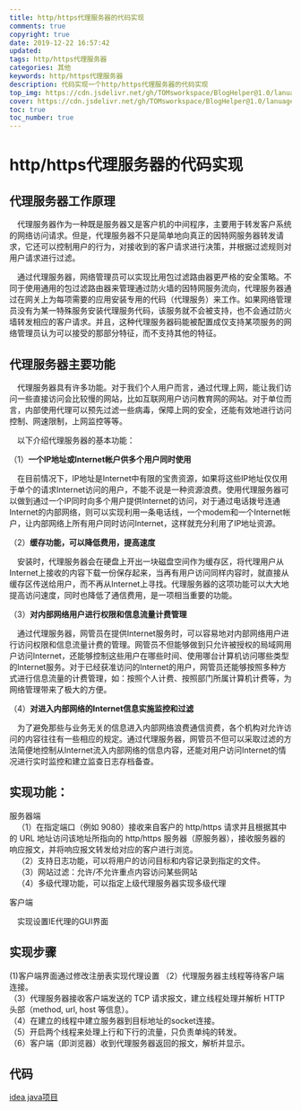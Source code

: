```yaml
---
title: http/https代理服务器的代码实现
comments: true
copyright: true
date: 2019-12-22 16:57:42
updated:
tags: http/https代理服务器
categories: 其他
keywords: http/https代理服务器
description: 代码实现一个http/https代理服务器的代码实现
top_img: https://cdn.jsdelivr.net/gh/TOMsworkspace/BlogHelper@1.0/lanuage.jpg
cover: https://cdn.jsdelivr.net/gh/TOMsworkspace/BlogHelper@1.0/lanuage.jpg
toc: true
toc_number: true
---
```


# http/https代理服务器的代码实现

## 代理服务器工作原理
&emsp;代理服务器作为一种既是服务器又是客户机的中间程序，主要用于转发客户系统的网络访问请求。但是，代理服务器不只是简单地向真正的因特网服务器转发请求，它还可以控制用户的行为，对接收到的客户请求进行决策，并根据过滤规则对用户请求进行过滤。

&emsp;通过代理服务器，网络管理员可以实现比用包过滤路由器更严格的安全策略。不同于使用通用的包过滤路由器来管理通过防火墙的因特网服务流向，代理服务器通过在网关上为每项需要的应用安装专用的代码（代理服务）来工作。如果网络管理员没有为某一特殊服务安装代理服务代码，该服务就不会被支持，也不会通过防火墙转发相应的客户请求。并且，这种代理服务器码能被配置成仅支持某项服务的网络管理员认为可以接受的那部分特征，而不支持其他的特征。

## 代理服务器主要功能
&emsp;代理服务器具有许多功能。对于我们个人用户而言，通过代理上网，能让我们访问一些直接访问会比较慢的网站，比如互联网用户访问教育网的网站。对于单位而言，内部使用代理可以预先过滤一些病毒，保障上网的安全，还能有效地进行访问控制、网速限制，上网监控等等。

&emsp;以下介绍代理服务器的基本功能： 
   
（1）**一个lP地址或Internet帐户供多个用户同时使用** 
 
&emsp;在目前情况下，IP地址是Internet中有限的宝贵资源，如果将这些IP地址仅仅用于单个的请求Internet访问的用户，不能不说是一种资源浪费。使用代理服务器可以做到通过一个IP同时向多个用户提供Internet的访问，对于通过电话拨号连通Internet的内部网络，则可以实现利用一条电话线，一个modem和一个Internet帐户，让内部网络上所有用户同时访问Internet，这样就充分利用了IP地址资源。 
 
（2）**缓存功能，可以降低费用，提高速度**  
 
&emsp;安装时，代理服务器会在硬盘上开出一块磁盘空间作为缓存区，将代理用户从Internet上接收的内容下载一份保存起来，当再有用户访问同样内容时，就直接从缓存区传送给用户，而不再从Internet上寻找。代理服务器的这项功能可以大大地提高访问速度，同时也降低了通信费用，是一项相当重要的功能。

（3）**对内部网络用户进行权限和信息流量计费管理**

&emsp;通过代理服务器，网管员在提供Internet服务时，可以容易地对内部网络用户进行访问权限和信息流量计费的管理。网管员不但能够做到只允许被授权的局域网用户访问Internet，还能够控制这些用户在哪些时间、使用哪台计算机访问哪些类型的Internet服务。对于已经获准访问的Internet的用户，网管员还能够按照多种方式进行信息流量的计费管理，如：按照个人计费、按照部门所属计算机计费等，为网络管理带来了极大的方便。

（4）**对进入内部网络的Internet信息实施监控和过滤**

&emsp;为了避免那些与业务无关的信息进入内部网络浪费通信资费，各个机构对允许访问的内容往往有一些相应的规定。通过代理服务器，网管员不但可以采取过滤的方法简便地控制从Internet流入内部网络的信息内容，还能对用户访问Internet的情况进行实时监控和建立监查日志存档备查。


## 实现功能：

服务器端  
&emsp;（1）在指定端口（例如 9080）接收来自客户的 http/https 请求并且根据其中的 URL 地址访问该地址所指向的 http/https 服务器（原服务器），接收服务器的响应报文，并将响应报文转发给对应的客户进行浏览。  
&emsp;（2）支持日志功能，可以将用户的访问目标和内容记录到指定的文件。  
&emsp;（3）网站过滤：允许/不允许重点内容访问某些网站  
&emsp;（4）多级代理功能，可以指定上级代理服务器实现多级代理

客户端

&emsp;实现设置IE代理的GUI界面

## 实现步骤
(1)客户端界面通过修改注册表实现代理设置
（2）代理服务器主线程等待客户端连接。  
（3）代理服务器接收客户端发送的 TCP 请求报文，建立线程处理并解析 HTTP 头部（method, url, host 等信息）。  
（4）在建立的线程中建立服务器到目标地址的socket连接。  
（5）开启两个线程来处理上行和下行的流量，只负责单纯的转发。  
（6）客户端（即浏览器）收到代理服务器返回的报文，解析并显示。  

## 代码

[idea java项目](https://github.com/TOMsworkspace/proxy)
